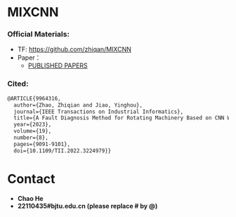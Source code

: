 # MIXCNN


### Official Materials:
 - TF:  https://github.com/zhiqan/MIXCNN
 - Paper： 
   - [PUBLISHED PAPERS](https://doi.org/10.1109/TII.2022.3224979)

### Cited:
```html
@ARTICLE{9964316,
  author={Zhao, Zhiqian and Jiao, Yinghou},
  journal={IEEE Transactions on Industrial Informatics}, 
  title={A Fault Diagnosis Method for Rotating Machinery Based on CNN With Mixed Information}, 
  year={2023},
  volume={19},
  number={8},
  pages={9091-9101},
  doi={10.1109/TII.2022.3224979}}
```
 

# Contact
- **Chao He**
- **22110435#bjtu.edu.cn   (please replace # by @)**
